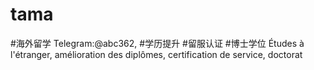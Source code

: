 # tama
#海外留学 Telegram:@abc362, #学历提升  #留服认证 #博士学位 Études à l'étranger, amélioration des diplômes, certification de service, doctorat
